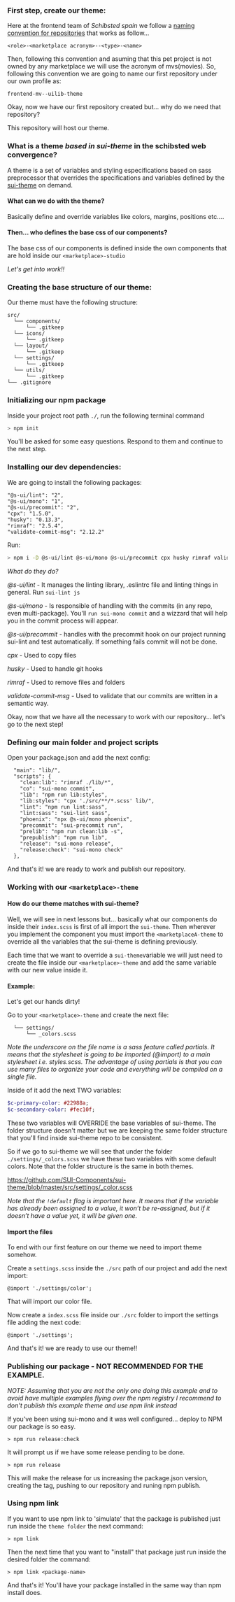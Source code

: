 ### First step, create our theme:

Here at the frontend team of *Schibsted spain* we follow a [naming convention for repositories](https://confluence.schibsted.io/display/ST/Github+Enterprise+Nomenclature) that works as follow...
```
<role>-<marketplace acronym>--<type>-<name>
```

Then, following this convention and asuming that this pet project is not owned by any marketplace we will use the acronym of mvs(movies). So, following this convention we are going to name our first repository under our own profile as:

```
frontend-mv--uilib-theme
```

Okay, now we have our first repository created but... why do we need that repository?

This repository will host our theme.

### What is a theme _based in sui-theme_ in the schibsted web convergence?

A theme is a set of variables and styling especifications based on sass preprocessor that overrides the specifications and variables defined by the [sui-theme](https://github.com/SUI-Components/sui-theme) on demand.

#### What can we do with the theme?

Basically define and override variables like colors, margins, positions etc....

#### Then... who defines the base css of our components?

The base css of our components is defined inside the own components that are hold inside our `<marketplace>-studio`

*Let's get into work!!*

### Creating the base structure of our theme:

Our theme must have the following structure:
```
src/
  └── components/
      └── .gitkeep
  └── icons/
      └── .gitkeep
  └── layout/
      └── .gitkeep
  └── settings/
      └── .gitkeep
  └── utils/
      └── .gitkeep
└── .gitignore
```

### Initializing our npm package

Inside your project root path `./`, run the following terminal command

```sh
> npm init
```

You'll be asked for some easy questions. Respond to them and continue to the next step.

### Installing our dev dependencies:
We are going to install the following packages:

    "@s-ui/lint": "2",
    "@s-ui/mono": "1",
    "@s-ui/precommit": "2",
    "cpx": "1.5.0",
    "husky": "0.13.3",
    "rimraf": "2.5.4",
    "validate-commit-msg": "2.12.2"

Run:
```sh
> npm i -D @s-ui/lint @s-ui/mono @s-ui/precommit cpx husky rimraf validate-commit-msg
```

*What do they do?*

*@s-ui/lint* - It manages the linting library, .eslintrc file and linting things in general. Run `sui-lint js`

*@s-ui/mono* - Is responsible of handling with the commits (in any repo, even multi-package). You'll `run sui-mono commit` and a wizzard that will help you in the commit process will appear.

*@s-ui/precommit* - handles with the precommit hook on our project running sui-lint and test automatically. If something fails commit will not be done.

*cpx* - Used to copy files

*husky* - Used to handle git hooks

*rimraf* - Used to remove files and folders

*validate-commit-msg* - Used to validate that our commits are written in a semantic way.


Okay, now that we have all the necessary to work with our repository... let's go to the next step!

### Defining our main folder and project scripts

Open your package.json and add the next config:

```
  "main": "lib/",
  "scripts": {
    "clean:lib": "rimraf ./lib/*",
    "co": "sui-mono commit",
    "lib": "npm run lib:styles",
    "lib:styles": "cpx './src/**/*.scss' lib/",
    "lint": "npm run lint:sass",
    "lint:sass": "sui-lint sass",
    "phoenix": "npx @s-ui/mono phoenix",
    "precommit": "sui-precommit run",
    "prelib": "npm run clean:lib -s",
    "prepublish": "npm run lib",
    "release": "sui-mono release",
    "release:check": "sui-mono check"
  },
```

And that's it! we are ready to work and publish our repository.


### Working with our `<marketplace>-theme`

#### How do our theme matches with sui-theme?

Well, we will see in next lessons but... basically what our components do inside their `index.scss` is first of all import the `sui-theme`. Then wherever you implement the component you must import the `<marketplaceA-theme` to override all the variables that the sui-theme is defining previously.

Each time that we want to override a `sui-theme`variable we will just need to create the file inside our `<marketplace>-theme` and add the same variable with our new value inside it.

#### Example:

Let's get our hands dirty!

Go to your `<marketplace>-theme` and create the next file:
```
  └── settings/
      └── _colors.scss
```

_Note the underscore on the file name is a sass feature called partials. It means that the stylesheet is going to be imported (@import) to a main stylesheet i.e. styles.scss. The advantage of using partials is that you can use many files to organize your code and everything will be compiled on a single file._

Inside of it add the next TWO variables:

```sass
$c-primary-color: #22988a;
$c-secondary-color: #fec10f;
```

These two variables will OVERRIDE the base variables of sui-theme. The folder structure doesn't matter but we are keeping the same folder structure that you'll find inside sui-theme repo to be consistent.

So if we go to sui-theme we will see that under the folder `./settings/_colors.scss` we have these two variables with some default colors. Note that the folder structure is the same in both themes.

https://github.com/SUI-Components/sui-theme/blob/master/src/settings/_color.scss

_Note that the `!default` flag is important here. It means that if the variable has already been assigned to a value, it won’t be re-assigned, but if it doesn’t have a value yet, it will be given one._
      
#### Import the files

To end with our first feature on our theme we need to import theme somehow.

Create a `settings.scss` inside the `./src` path of our project and add the next import:

```
@import './settings/color';
```

That will import our color file.

Now create a `index.scss` file inside our `./src` folder to import the settings file adding the next code:

```
@import './settings';
```

And that's it! we are ready to use our theme!!


### Publishing our package - NOT RECOMMENDED FOR THE EXAMPLE.

_NOTE: Assuming that you are not the only one doing this example and to avoid have multiple examples flying over the npm registry I recommend to don't publish this example theme and use npm link instead_

If you've been using sui-mono and it was well configured... deploy to NPM our package is so easy.

```ssh
> npm run release:check
```

It will prompt us if we have some release pending to be done.

```ssh
> npm run release
```

This will make the release for us increasing the package.json version, creating the tag, pushing to our repository and runing npm publish.

### Using npm link

If you want to use npm link to 'simulate' that the package is published just run inside the `theme folder` the next command:

```
> npm link
```

Then the next time that you want to "install" that package just run inside the desired folder the command:

```
> npm link <package-name>
```

And that's it! You'll have your package installed in the same way than npm install does.
